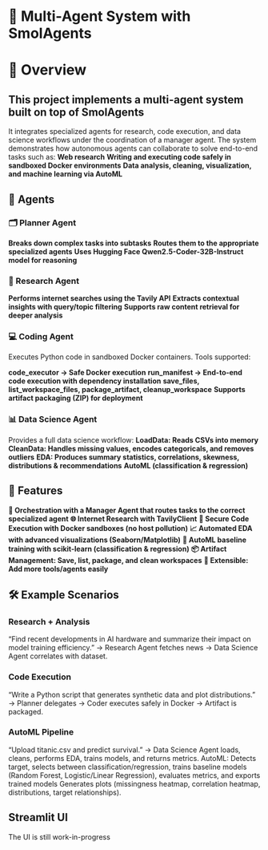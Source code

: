 # 🧠  Multi-Agent System with SmolAgents
# 📌  Overview

## This project implements a multi-agent system built on top of SmolAgents

It integrates specialized agents for research, code execution, and data science workflows under the coordination of a manager agent.
The system demonstrates how autonomous agents can collaborate to solve end-to-end tasks such as:
**Web research**
**Writing and executing code safely in sandboxed Docker environments**
**Data analysis, cleaning, visualization, and machine learning via AutoML**


## 🤖 Agents

### 🗂️ Planner Agent

**Breaks down complex tasks into subtasks**
**Routes them to the appropriate specialized agents**
**Uses Hugging Face Qwen2.5-Coder-32B-Instruct model for reasoning**


### 🔎 Research Agent

**Performs internet searches using the Tavily API**
**Extracts contextual insights with query/topic filtering**
**Supports raw content retrieval for deeper analysis**


### 💻 Coding Agent

Executes Python code in sandboxed Docker containers.
Tools supported:

**code_executor → Safe Docker execution**
**run_manifest → End-to-end code execution with dependency installation**
**save_files, list_workspace_files, package_artifact, cleanup_workspace**
**Supports artifact packaging (ZIP) for deployment**


### 📊 Data Science Agent

Provides a full data science workflow:
**LoadData: Reads CSVs into memory**
**CleanData: Handles missing values, encodes categoricals, and removes outliers**
**EDA: Produces summary statistics, correlations, skewness, distributions & recommendations**
**AutoML (classification & regression)**

## 🔧 Features

**🔄 Orchestration with a Manager Agent that routes tasks to the correct specialized agent**
**🌐 Internet Research with TavilyClient**
**🐳 Secure Code Execution with Docker sandboxes (no host pollution)**
**📈 Automated EDA with advanced visualizations (Seaborn/Matplotlib)**
**🤖 AutoML baseline training with scikit-learn (classification & regression)**
**📦 Artifact Management: Save, list, package, and clean workspaces**
**🔌 Extensible: Add more tools/agents easily**



## 🛠️ Example Scenarios

### Research + Analysis

“Find recent developments in AI hardware and summarize their impact on model training efficiency.”
→ Research Agent fetches news → Data Science Agent correlates with dataset.

### Code Execution

“Write a Python script that generates synthetic data and plot distributions.”
→ Planner delegates → Coder executes safely in Docker → Artifact is packaged.

### AutoML Pipeline

“Upload titanic.csv and predict survival.”
→ Data Science Agent loads, cleans, performs EDA, trains models, and returns metrics.
AutoML: Detects target, selects between classification/regression, trains baseline models (Random Forest, Logistic/Linear Regression), evaluates metrics, and exports trained models
Generates plots (missingness heatmap, correlation heatmap, distributions, target relationships).


## Streamlit UI

The UI is still work-in-progress
